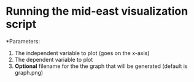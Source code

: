 # Running the mid-east visualization script
*Parameters:
  1. The independent variable to plot (goes on the x-axis)
  1. The dependent variable to plot
  1. **Optional** filename for the the graph that will be generated (default is graph.png)
